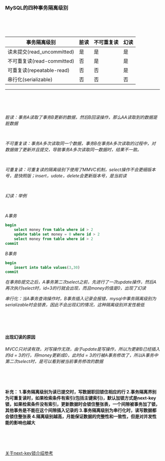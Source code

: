 ### MySQL的四种事务隔离级别


<br/>
<br/>
<br/>

事务隔离级别|脏读|不可重复读|幻读
-|-|-|-
读未提交(read_uncommitted)|是|是|是
不可重复读(read-committed)|否|是|是
可重复读(repeatable-read)|否|否|是
串行化(serializable)|否|否|否

---


<br/>
<br/>
<br/>

*脏读：事务A读取了事务B更新的数据，然后B回滚操作，那么AA读取到的数据是脏数据*

<br/>

*不可重复读：事务A多次读取同一个数据，事务B在事务A多次读取的过程中，对数据做了更新并且提交，导致事务A多次读取同一数据时，结果不一致。*

<br/>

*可重复读：可重复读的隔离级别下使用了MMVC机制，select操作不会更细版本号，是快照版；insert，udate，delete会更新版本号，是当前读*

<br/>

*幻读：举例*

<br/>

*A事务*

```sql
begin 
	select money from table where id > 2
	update table set money = 0 where id > 2
	select money from table where id > 2 
commit
```

*B事务*

```sql
begin
	insert into table values(3,30)
commit
```
   
   
   *在事务B提交之后，A事务第二次select之前，先进行了一次update操作，然后A再次执行select时，id=3的行就会出现，而且money的值是0，出现了幻读*
   
   *串行化：当A事务查询操作时，B事务插入记录会报错，mysql中事务隔离级别为serializable时会锁表，因此不会出现幻的情况，这种隔离级别并发性极低*


<br/>
<br/>
<br/>
   
   
   #### 出现幻读的原因
   *MVCC只对读有效，对写操作无效，由于update是写操作，所以为更新B已经插入的id = 3的行，将money更新成0，此时id = 3的行被A事务修改了，所以A事务中第二次select时，是可以看到被当前事务修改的数据*


<br/>
<br/>
<br/>
   
   
  
   **补充：
   1.事务隔离级别为读已提交时，写数据职回锁住相应的行
   2.事务隔离界别为可重复读时，如果检索条件有索引(包括主键索引)，默认加锁方式是next-key锁，如果检索条件没有索引，更新数据时会锁住整张表，一个间隙被事务加了锁，其他事务是不能在这个间隙插入记录的
   3.事务隔离级别为串行化时，读写数据都会锁住整张表
   4.隔离级别越高，月能保证数据的完整性和一致性，但是对并发性能的影响也越大**
   
<br/>
<br/>
<br/>   
   
   [关于next-key锁介绍参考](https://blog.csdn.net/bigtree_3721/article/details/73731377)